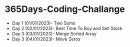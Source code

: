# 365Days-Coding-Challange

  - Day 1 (01/01/2023)- Two Sums
  - Day 2 (02/01/2023)- Best Time To Buy and Sell Stock
  - Day 3 (03/01/2023)- Merge Sorted Array
  - Day 3 (04/01/2023)- Move Zeros
  
